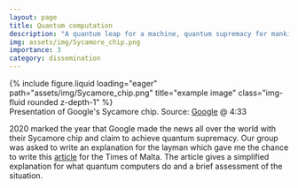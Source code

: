 ```yaml
---
layout: page
title: Quantum computation
description: "A quantum leap for a machine, quantum supremacy for mankind"
img: assets/img/Sycamore_chip.png
importance: 3
category: dissemination
---
```


<div class="row">
    <div class="col-sm mt-3 mt-md-0">
        {% include figure.liquid loading="eager" path="assets/img/Sycamore_chip.png" title="example image" class="img-fluid rounded z-depth-1" %}
    </div>
</div>
<div class="caption">
    Presentation of Google's Sycamore chip. Source: <a href="https://www.youtube.com/watch?v=-ZNEzzDcllU">Google</a> @ 4:33
</div>

2020 marked the year that Google made the news all over the world with their Sycamore chip and claim to achieve quantum supremacy. Our group was asked to write an explanation for the layman which gave me the chance to write this [article](https://timesofmalta.com/article/a-quantum-leap-for-a-machine-but-a-giant-step-for-mankind.774818) for the Times of Malta. The article gives a simplified explanation for what quantum computers do and a brief assessment of the situation.
